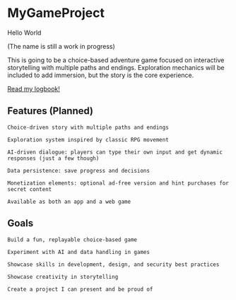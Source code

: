 # MyGameProject

Hello World

(The name is still a work in progress)

This is going to be a choice-based adventure game focused on interactive storytelling with multiple paths and endings.
Exploration mechanics will be included to add immersion, but the story is the core experience.

[Read my logbook!](Docs/Devlog.md)

## Features (Planned)

    Choice-driven story with multiple paths and endings

    Exploration system inspired by classic RPG movement

    AI-driven dialogue: players can type their own input and get dynamic responses (just a few though)

    Data persistence: save progress and decisions

    Monetization elements: optional ad-free version and hint purchases for secret content

    Available as both an app and a web game

## Goals

    Build a fun, replayable choice-based game

    Experiment with AI and data handling in games

    Showcase skills in development, design, and security best practices

    Showcase creativity in storytelling

    Create a project I can present and be proud of
